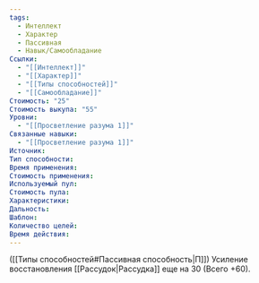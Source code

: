 ```yaml
---
tags:
  - Интеллект
  - Характер
  - Пассивная
  - Навык/Самообладание
Ссылки:
  - "[[Интеллект]]"
  - "[[Характер]]"
  - "[[Типы способностей]]"
  - "[[Самообладание]]"
Стоимость: "25"
Стоимость выкупа: "55"
Уровни:
  - "[[Просветление разума 1]]"
Связанные навыки:
  - "[[Просветление разума 1]]"
Источник:
Тип способности:
Время применения:
Стоимость применения:
Используемый пул:
Стоимость пула:
Характеристики:
Дальность:
Шаблон:
Количество целей:
Время действия:
---
```

([[Типы способностей#Пассивная способность|П]]) Усиление восстановления [[Рассудок|Рассудка]] еще на 30 (Всего +60). 
